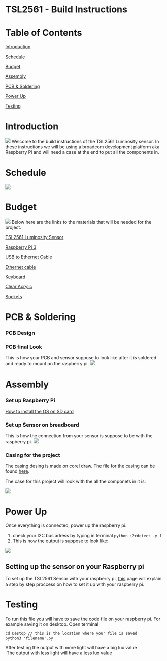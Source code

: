 # TSL2561 - Build Instructions 
# Table of Contents 

[Introduction](https://github.com/simransaini1999/Lumi-Monitor#Introduction)

[Schedule](https://github.com/simransaini1999/Lumi-Monitor#Schedule)

[Budget](https://github.com/simransaini1999/Lumi-Monitor#Budget)

[Assembly](https://github.com/simransaini1999/Lumi-Monitor#Assembly)

[PCB & Soldering](https://github.com/simransaini1999/Lumi-Monitor#PCB%20&%20Soldering)

[Power Up](https://github.com/simransaini1999/Lumi-Monitor#Power%20Up)

[Testing](https://github.com/simransaini1999/Lumi-Monitor#Testing)


# Introduction
![](Images/Casing/IMG-0004.jpg)
Welcome to the build instructions of the TSL2561 Lumnosity sensor. In these instructions we will be using a broadcom development platform aka Raspberry Pi and will need a case  at the end to put all the components in.

# Schedule

![](Images/schedule.JPG)

# Budget
![](Images/Budget.JPG)
Below here are the links to the materials that will be needed for the project. 

[TSL2561 Luminosity Sensor](https://bit.ly/2l9bKFb)

[Raspberry Pi 3](https://amzn.to/2CayCcg)

[USB to Ethernet Cable](https://amzn.to/2KhWU8z)

[Ethernet cable](https://amzn.to/2qSPrWv)

[Keyboard ](https://amzn.to/3565wHF)

[Clear Acrylic](https://amzn.to/2LEbLLd)

[Sockets](https://amzn.to/2RwjQFD)
# PCB & Soldering 
### PCB Design 
### PCB final Look
This is how your PCB and sensor suppose to look like after it is soldered and ready to mount on the raspberry pi.
![](Images/IMG-0112.jpg)

# Assembly 
### Set up Raspberry Pi
[How to install the OS on SD card](https://www.youtube.com/watch?v=jsi50bCo_W4) 
### Set up Sensor on breadboard
This is how the connection from your sensor is suppose to be with the raspberry pi.
![](Images/Fritzing/with_raspberrypi_bb.jpg)
### Casing for the project 
The casing desing is made on corel draw. The file for the casing can be found [here](Mechanical/FINAL1999.cdr).

The case for this project will look with the all the componets in it is:

![](Images/Casing/IMG-0004.jpg)

# Power Up
Once everything is connected, power up the raspberry pi.
1. check your I2C bus adress by typing in terminal ```python i2cdetect -y 1```
2. This is how the output is suppose to look like: 

![](Images/I2CBus.png)
## Setting up the sensor on your Raspberry pi
To set up the TSL2561 Sensor with your raspberry pi, [this](https://learn.adafruit.com/tsl2561/python-circuitpython) page will explain a step by step proccess on how to set it up with your raspberry pi. 
# Testing 
To run this file you will have to save the code file on your raspberry pi. For example saving it on desktop. 
Open terminal
```
cd Destop // this is the location where your file is saved 
python3 'filename'.py
```
After testing the output with more light will have a big lux value  
![]()
The output with less light will have a less lux value 
![]()





